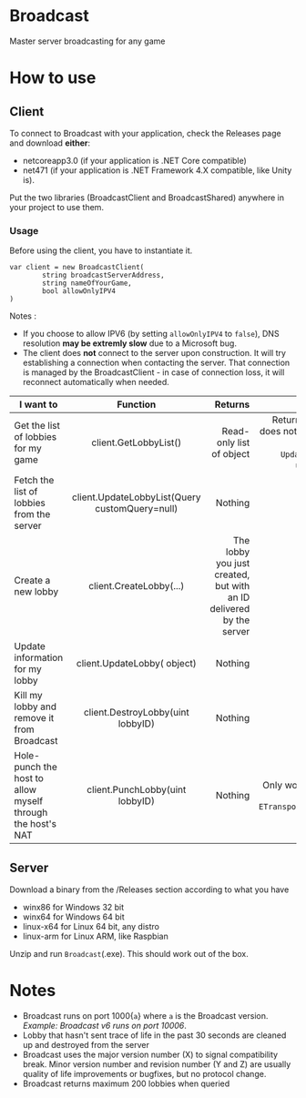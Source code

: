 # Broadcast
Master server broadcasting for any game

# How to use

## Client
To connect to Broadcast with your application, check the Releases page and download **either**:
- netcoreapp3.0 (if your application is .NET Core compatible) 
- net471 (if your application is .NET Framework 4.X compatible, like Unity is).

Put the two libraries (BroadcastClient and BroadcastShared) anywhere in your project to use them.

### Usage 
Before using the client, you have to instantiate it.

```
var client = new BroadcastClient(
        string broadcastServerAddress, 
        string nameOfYourGame, 
        bool allowOnlyIPV4
)
```

Notes : 
- If you choose to allow IPV6 (by setting `allowOnlyIPV4` to `false`), DNS resolution **may be extremly slow** due to a Microsoft bug. 
- The client does **not** connect to the server upon construction. It will try establishing a connection when contacting the server. That connection is managed by the BroadcastClient - in case of connection loss, it will reconnect automatically when needed.

| I want to        | Function           | Returns  | Info |
| ------------- |:-------------:| -----:| -----:|
| Get the list of lobbies for my game   | client.GetLobbyList() | Read-only list of <Lobby> object | Returns the local list, does not connect to the server. Use `UpdateLobbyList` to update that list. 
| Fetch the list of lobbies from the server   | client.UpdateLobbyList(Query customQuery=null) | Nothing | |
| Create a new lobby      | client.CreateLobby(...) | The lobby you just created, but with an ID delivered by the server | |
| Update information for my lobby | client.UpdateLobby(<Lobby> object) | Nothing | |
| Kill my lobby and remove it from Broadcast | client.DestroyLobby(uint lobbyID) | Nothing | |
| Hole-punch the host to allow myself through the host's NAT | client.PunchLobby(uint lobbyID) | Nothing | Only works if the lobby uses `ETransportProtocol.UDP` |
 
## Server
Download a binary from the /Releases section according to what you have
- winx86 for Windows 32 bit
- winx64 for Windows 64 bit
- linux-x64 for Linux 64 bit, any distro
- linux-arm for Linux ARM, like Raspbian

Unzip and run `Broadcast`(.exe). This should work out of the box.

# Notes
- Broadcast runs on port 1000{`a`} where `a` is the Broadcast version. *Example: Broadcast v6 runs on port 10006*.
- Lobby that hasn't sent trace of life in the past 30 seconds are cleaned up and destroyed from the server
- Broadcast uses the major version number (X) to signal compatibility break. Minor version number and revision number (Y and Z) are usually quality of life improvements or bugfixes, but no protocol change.
- Broadcast returns maximum 200 lobbies when queried
